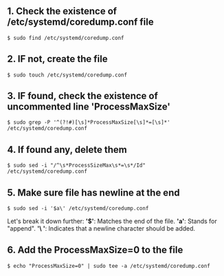 ## 1. Check the existence of /etc/systemd/coredump.conf file
    $ sudo find /etc/systemd/coredump.conf

## 2. IF not, create the file
    $ sudo touch /etc/systemd/coredump.conf

## 3. IF found, check the existence of uncommented line 'ProcessMaxSize'
    $ sudo grep -P '^(?!#)[\s]*ProcessMaxSize[\s]*=[\s]*' /etc/systemd/coredump.conf

## 4. If found any, delete them
    $ sudo sed -i "/^\s*ProcessSizeMax\s*=\s*/Id" /etc/systemd/coredump.conf

## 5. Make sure file has newline at the end
    $ sudo sed -i '$a\' /etc/systemd/coredump.conf

Let's break it down further:
**'$'**: Matches the end of the file.
**'a'**: Stands for "append".
**'\ '**: Indicates that a newline character should be added.

## 6. Add the ProcessMaxSize=0 to the file
    $ echo "ProcessMaxSize=0" | sudo tee -a /etc/systemd/coredump.conf
